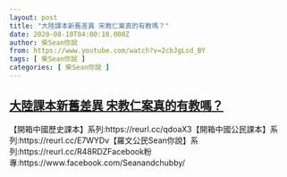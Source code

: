 ```yaml
---
layout: post
title: "大陸課本新舊差異 宋教仁案真的有教嗎？"
date: 2020-08-10T04:00:10.000Z
author: 柴Sean你說
from: https://www.youtube.com/watch?v=2cbJgLsd_BY
tags: [ 柴Sean你說 ]
categories: [ 柴Sean你說 ]
---
```

<!--1597032010000-->
[大陸課本新舊差異 宋教仁案真的有教嗎？](https://www.youtube.com/watch?v=2cbJgLsd_BY)
------

<div>
【開箱中國歷史課本】系列:https://reurl.cc/qdoaX3【開箱中國公民課本】系列:https://reurl.cc/E7WYDv【羅文公民Sean你說】系列:https://reurl.cc/R48RDZFacebook粉專:https://www.facebook.com/Seanandchubby/
</div>
